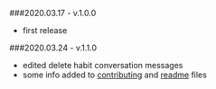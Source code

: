 ###2020.03.17 - v.1.0.0
 - first release

###2020.03.24 - v.1.1.0
 - edited delete habit conversation messages
 - some info added to [contributing](./CONTRIBUTING.md) and [readme](./README.md) files
